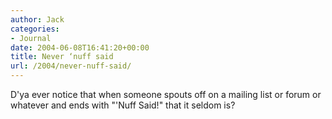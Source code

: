 ```yaml
---
author: Jack
categories:
- Journal
date: 2004-06-08T16:41:20+00:00
title: Never ‘nuff said
url: /2004/never-nuff-said/
---
```


D'ya ever notice that when someone spouts off on a mailing list or forum or whatever and ends with "'Nuff Said!" that it seldom is?